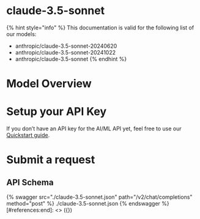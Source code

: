 [#references:start]: <> ({ "template": "openapi" })
# claude-3.5-sonnet

{% hint style="info" %}
This documentation is valid for the following list of our models:
* anthropic/claude-3.5-sonnet-20240620
* anthropic/claude-3.5-sonnet-20241022
* anthropic/claude-3.5-sonnet
{% endhint %}

# Model Overview


# Setup your API Key
If you don’t have an API key for the AI/ML API yet, feel free to use our [Quickstart guide](https://docs.aimlapi.com/quickstart/setting-up).

# Submit a request
## API Schema
{% swagger src="./claude-3.5-sonnet.json" path="/v2/chat/completions" method="post" %}
./claude-3.5-sonnet.json
{% endswagger %}
[#references:end]: <> ({})
